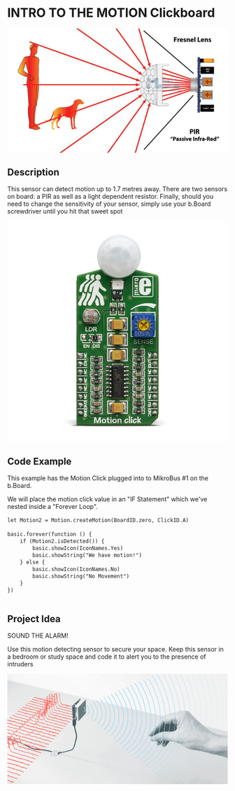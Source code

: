 # INTRO TO THE MOTION Clickboard


![Motion Detection](https://github.com/Brilliant-Labs/bboard-tutorials-v3/blob/master/motion/motionSensor.jpg?raw=true "Motion Detection")

## Description

This sensor can detect motion up
to 1.7 metres away. There are two
sensors on board: a PIR as well as
a light dependent resistor. Finally,
should you need to change the
sensitivity of your sensor, simply
use your b.Board screwdriver
until you hit that sweet spot

![Motion Click](https://github.com/Brilliant-Labs/bboard-tutorials-v3/blob/master/motion/motion-click.jpg?raw=true "Motion Click")

## Code Example

This example has the Motion Click plugged into to MikroBus #1 on the b.Board. 

We will place the motion click value in an "IF Statement" which we've nested inside a "Forever Loop".  

```blocks
let Motion2 = Motion.createMotion(BoardID.zero, ClickID.A)

basic.forever(function () {
    if (Motion2.isDetected()) {
        basic.showIcon(IconNames.Yes)
        basic.showString("We have motion!")
    } else {
        basic.showIcon(IconNames.No)
        basic.showString("No Movement")
    }
})


```

## Project Idea

SOUND THE ALARM!

Use this motion detecting
sensor to secure your space.
Keep this sensor in a
bedroom or study space and
code it to alert you to the
presence of intruders


![Line Following](https://github.com/Brilliant-Labs/bboard-tutorials-v3/blob/master/motion/motion_gif.gif?raw=true "Let's Keep things centered")